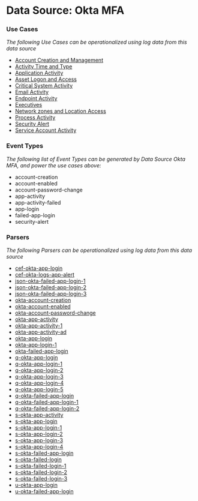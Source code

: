 Data Source: Okta MFA
=====================

### Use Cases

_The following Use Cases can be operationalized using log data from this data source_

* [Account Creation and Management](usecase_account_creation_and_management.md)
* [Activity Time  and Type](usecase_activity_time__and_type.md)
* [Application Activity](usecase_application_activity.md)
* [Asset Logon and Access](usecase_asset_logon_and_access.md)
* [Critical System Activity](usecase_critical_system_activity.md)
* [Email Activity](usecase_email_activity.md)
* [Endpoint Activity](usecase_endpoint_activity.md)
* [Executives](usecase_executives.md)
* [Network zones and Location Access](usecase_network_zones_and_location_access.md)
* [Process Activity](usecase_process_activity.md)
* [Security Alert](usecase_security_alert.md)
* [Service Account Activity](usecase_service_account_activity.md)


### Event Types

_The following list of Event Types can be generated by Data Source Okta MFA, and power the use cases above:_

- account-creation
- account-enabled
- account-password-change
- app-activity
- app-activity-failed
- app-login
- failed-app-login
- security-alert


### Parsers

_The following Parsers can be operationalized using log data from this data source_

* [cef-okta-app-login](parserContent_cef-okta-app-login.md)
* [cef-okta-logs-app-alert](parserContent_cef-okta-logs-app-alert.md)
* [json-okta-failed-app-login-1](parserContent_json-okta-failed-app-login-1.md)
* [json-okta-failed-app-login-2](parserContent_json-okta-failed-app-login-2.md)
* [json-okta-failed-app-login-3](parserContent_json-okta-failed-app-login-3.md)
* [okta-account-creation](parserContent_okta-account-creation.md)
* [okta-account-enabled](parserContent_okta-account-enabled.md)
* [okta-account-password-change](parserContent_okta-account-password-change.md)
* [okta-app-activity](parserContent_okta-app-activity.md)
* [okta-app-activity-1](parserContent_okta-app-activity-1.md)
* [okta-app-activity-ad](parserContent_okta-app-activity-ad.md)
* [okta-app-login](parserContent_okta-app-login.md)
* [okta-app-login-1](parserContent_okta-app-login-1.md)
* [okta-failed-app-login](parserContent_okta-failed-app-login.md)
* [q-okta-app-login](parserContent_q-okta-app-login.md)
* [q-okta-app-login-1](parserContent_q-okta-app-login-1.md)
* [q-okta-app-login-2](parserContent_q-okta-app-login-2.md)
* [q-okta-app-login-3](parserContent_q-okta-app-login-3.md)
* [q-okta-app-login-4](parserContent_q-okta-app-login-4.md)
* [q-okta-app-login-5](parserContent_q-okta-app-login-5.md)
* [q-okta-failed-app-login](parserContent_q-okta-failed-app-login.md)
* [q-okta-failed-app-login-1](parserContent_q-okta-failed-app-login-1.md)
* [q-okta-failed-app-login-2](parserContent_q-okta-failed-app-login-2.md)
* [s-okta-app-activity](parserContent_s-okta-app-activity.md)
* [s-okta-app-login](parserContent_s-okta-app-login.md)
* [s-okta-app-login-1](parserContent_s-okta-app-login-1.md)
* [s-okta-app-login-2](parserContent_s-okta-app-login-2.md)
* [s-okta-app-login-3](parserContent_s-okta-app-login-3.md)
* [s-okta-app-login-4](parserContent_s-okta-app-login-4.md)
* [s-okta-failed-app-login](parserContent_s-okta-failed-app-login.md)
* [s-okta-failed-login](parserContent_s-okta-failed-login.md)
* [s-okta-failed-login-1](parserContent_s-okta-failed-login-1.md)
* [s-okta-failed-login-2](parserContent_s-okta-failed-login-2.md)
* [s-okta-failed-login-3](parserContent_s-okta-failed-login-3.md)
* [u-okta-app-login](parserContent_u-okta-app-login.md)
* [u-okta-failed-app-login](parserContent_u-okta-failed-app-login.md)
